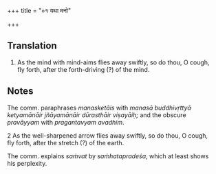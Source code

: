 +++
title = "०१ यथा मनो"

+++
## Translation
1. As the mind with mind-aims flies away swiftly, so do thou, O cough,  
fly forth, after the forth-driving (?) of the mind.

## Notes
The comm. paraphrases *manasketāis* with *manasā buddhivṛttyā  
ketyamānāir jñāyamānāir dūrasthāir viṣayāiḥ;* and the obscure  
*pravāyyam* with *pragantavyam avadhim*.  
  
  
  
  
  
  
    
2 As the well-sharpened arrow flies away swiftly, so do thou, O cough,  
fly forth, after the stretch (?) of the earth.  
  
  
  
  
  
  
  
The comm. explains *saṁvat* by *saṁhatapradeśa*, which at least shows  
his perplexity.
